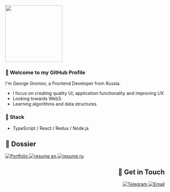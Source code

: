 <div>
	<a href="https://github.com/gromvgeo">
  		<img height="180em" src="https://github-readme-stats.vercel.app/api/top-langs/?username=gromvgeo&layout=compact&langs_count=8&theme=dracula"/>
	</a>

</div>

<div>
<h3>🔸 Welcome to my GitHub Profile</h3>

I'm George Gromov, a Frontend Developer from Russia.

-	I focus on creating quality UI, application functionality and improving UX
-	Looking towards Web3.
-	Learning algorithms and data structures.
</div>

<div align='left'>
<h3>🔸 Stack</h3>

-	TypeScript / React / Redux / Node.js
</div>


<div>
	<h2>🔸 Dossier</h2>
	<div>
		<a href='https://gromvgeo.vercel.app/'>
			<img src="https://img.shields.io/badge/Portfolio-593D88?style=for-the-badge&logo=TrustPilot&logoColor=white" alt='Portfolio' />
		</a>
		<a href="https://resume.io/r/AaOy7ugfU" target='_blank' rel='noopener noreferrer'  >
			<img src="https://img.shields.io/badge/Resume-en-30254B?style=for-the-badge&labelColor=593D88&logo=SingleStore&logoColor=white" alt='resume en' />
		</a>
		<a href="https://resume.io/r/mgaLfA28h" target='_blank' rel='noopener noreferrer'>
			<img src="https://img.shields.io/badge/Resume-ru-30254B?style=for-the-badge&labelColor=593D88&logo=SingleStore&logoColor=white" alt='resume ru' />
		</a>
	</div>
</div>


<div align='right'>
	<h2>🔸 Get in Touch</h2>
	<div>
		<a href="https://t.me/gromvgeo">
			<img src="https://img.shields.io/badge/Telegram-blue?style=for-the-badge&logo=telegram&logoColor=white" alt='Telegram' />
		</a>
		<a href='mailto:gromov.dev13@gmail.com'>
			<img src="https://img.shields.io/badge/Email-blue?style=for-the-badge&logo=google&logoColor=white" alt='Email' />
		</a>
	</div>
	<br>
</div>

<!-- 
	<div>
		<img src="https://img.shields.io/badge/typeScript-007ACC?style=for-the-badge&logo=typescript&logoColor=white" />
		<img src="https://img.shields.io/badge/react-20232A?style=for-the-badge&logo=react&logoColor=61DAFB" />
		<img src="https://img.shields.io/badge/redux-593D88?style=for-the-badge&logo=redux&logoColor=white" />
		<img src="https://img.shields.io/badge/nodejs-5B8F4E?style=for-the-badge&logo=node.js&logoColor=white" />
	</div>
 
<a href="https://www.linkedin.com/in/gromvgeo">
<img src="https://img.shields.io/badge/LinkedIn-blue?style=for-the-badge&logo=linkedin&logoColor=white" alt='LinkedIn' />
</a>
<a href='https://twitter.com/gromvgeo'>
<img src="https://img.shields.io/badge/Twitter-blue?style=for-the-badge&logo=twitter&logoColor=white" alt='Email' />
</a> -->

